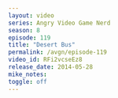 ```yaml
---
layout: video
series: Angry Video Game Nerd
season: 8
episode: 119
title: "Desert Bus"
permalink: /avgn/episode-119
video_id: RFi2vcseEz8
release_date: 2014-05-28
mike_notes:
toggle: off
---
```

